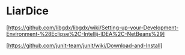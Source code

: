 # LiarDice

[https://github.com/libgdx/libgdx/wiki/Setting-up-your-Development-Environment-%28Eclipse%2C-Intellij-IDEA%2C-NetBeans%29]

[https://github.com/junit-team/junit/wiki/Download-and-Install]
